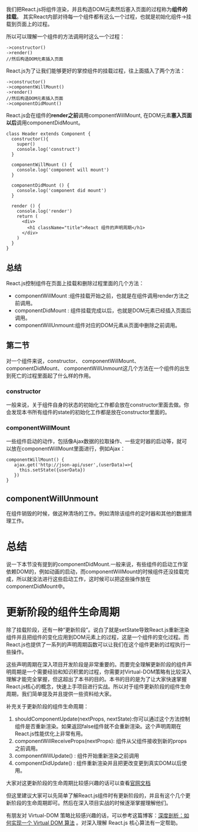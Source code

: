 
我们把React.js将组件渲染，并且构造DOM元素然后塞入页面的过程称为**组件的挂载**。
其实React内部对待每一个组件都有这么一个过程，也就是初始化组件->挂载到页面上的过程。

所以可以理解一个组件的方法调用时这么一个过程：

    ->constructor()
	->render()
	//然后构造DOM元素插入页面

React.js为了让我们能够更好的掌控组件的挂载过程，往上面插入了两个方法：

    ->constructor()
	->componentWillMount()
	->render()
	//然后构造DOM元素插入页面
	->componentDidMount()

React.js会在组件的**render之前**调用componentWillMount,
在DOM元素**塞入页面以后**调用componentDidMount。

    class Header extends Component {
      constructor(){
	    super()
	    console.log('construct')
      }
    
      componentWillMount () {
    	console.log('component will mount')
      }
    
      componentDidMount () {
    	console.log('component did mount')
      }
    
      render () {
	    console.log('render')
	    return (
	      <div>
	    	<h1 className="title">React 组件的声明周期</h1>
     	  </div>
   		)
      }
    }


## 总结

React.js控制组件在页面上挂载和删除过程里面的几个方法：
	

- componentWillMount :组件挂载开始之前，也就是在组件调用render方法之前调用。
- componentDidMount : 组件挂载完成以后，也就是DOM元素已经插入页面后调用。
- componentWillUnmount:组件对应的DOM元素从页面中删除之前调用。



## 第二节 

对一个组件来说，constructor、 componentWillMount、 componentDidMount、 componentWillUnmount这几个方法在一个组件的出生到死亡的过程里面起了什么样的作用。

### constructor

一般来说，关于组件自身的状态的初始化工作都会放在constructor里面去做。你会发现本书所有组件的state的初始化工作都是放在constructor里面的。


### componentWillMount

一些组件启动的动作，包括像Ajax数据的拉取操作、一些定时器的启动等，就可以放在componentWillMount里面进行，例如Ajax：
   
    componentWillMount() {
       ajax.get('http://json-api/user',(userData)=>{
         this.setState({userData})
       })
    }

## componentWillUnmount 

在组件销毁的时候，做这种清场的工作。例如清除该组件的定时器和其他的数据清理工作。


# 总结

说一下本节没有提到的componentDidMount.一般来说，有些组件的启动工作室依赖DOM的，例如动画的启动，而componentWillMount的时候组件还没挂载完成，所以就没法进行这些启动工作，这时候可以把这些操作放在componentDidMount中。


# 更新阶段的组件生命周期


除了挂载阶段，还有一种“更新阶段”。说白了就是setState导致React.js重新渲染组件并且把组件的变化应用到DOM元素上的过程，这是一个组件的变化过程。而React.js也提供了一系列的声明周期函数可以让我们在这个组件更新的过程执行一些操作。

这些声明周期在深入项目开发阶段是非常重要的。而要完全理解更新阶段的组件声明周期是一个需要经验和知识积累的过程，你需要对Virtual-DOM策略有比较深入理解才能完全掌握，但这超出了本书的目的。本书的目的是为了让大家快速掌握React.js核心的概念，快速上手项目进行实战。所以对于组件更新阶段的组件生命周期，我们简单提及并且提供一些资料给大家。

补充关于更新阶段的组件生命周期：

1. shouldComponentUpdate(nextProps, nextState):你可以通过这个方法控制组件是否重新渲染。如果返回false组件就不会重新渲染。这个声明周期在React.js性能优化上非常有用。
2. componentWillReceiveProps(nextProps): 组件从父组件接收到新的props之前调用。
3. componentWillUpdate() : 组件开始重新渲染之前调用
4. componentDidUpdate() : 组件重新渲染并且把更改变更到真实DOM以后使用。

大家对这更新阶段的生命周期比较感兴趣的话可以查看[官网文档](https://facebook.github.io/react/docs/react-component.html)

但这里建议大家可以先简单了解React.js组件时有更新阶段的，并且有这个几个更新阶段的生命周期即可。然后在深入项目实战的时候逐渐掌握理解他们。

有朋友对 Virtual-DOM 策略比较感兴趣的话，可以参考这篇博客：[深度剖析：如何实现一个 Virtual DOM 算法](https://github.com/livoras/blog/issues/13) 。对深入理解 React.js 核心算法有一定帮助。